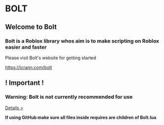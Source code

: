 <h1>BOLT</h1>
<h2>Welcome to Bolt</h2>

<h3>Bolt is a Roblox library whos aim is to make scripting on Roblox easier and faster</h3>

<p>Please visit Bolt's website for getting started </p><a href="https://icrann.com/bolt">https://icrann.com/bolt</a>

<h2>! Important !</h2>

<h3>Warning: Bolt is not currently recommended for use</h3> <a href="https://devforum.roblox.com/t/bolt-library-for-programming-easier-and-faster-not-recommended-for-use/1611425/52">Details ></a>

<b>If using GitHub make sure all files inside requires are children of Bolt.lua</b>
